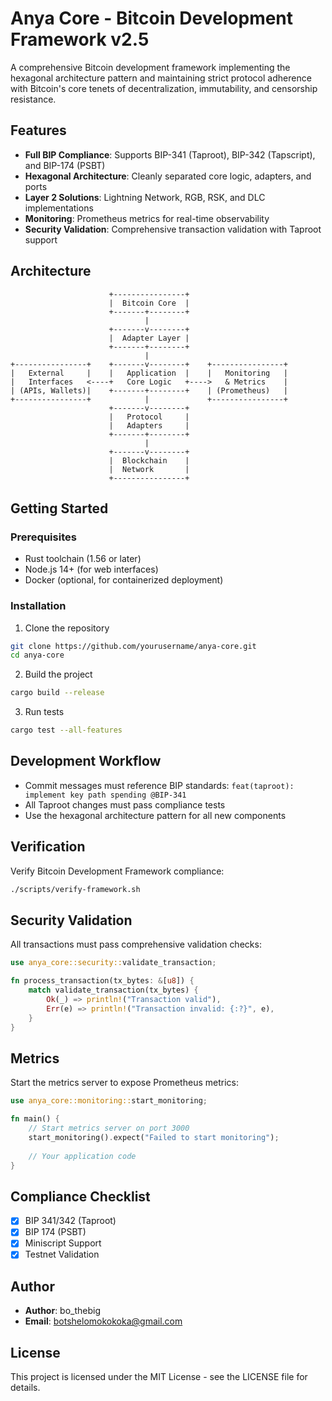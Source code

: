 # Anya Core - Bitcoin Development Framework v2.5

A comprehensive Bitcoin development framework implementing the hexagonal architecture pattern and maintaining strict protocol adherence with Bitcoin's core tenets of decentralization, immutability, and censorship resistance.

## Features

- **Full BIP Compliance**: Supports BIP-341 (Taproot), BIP-342 (Tapscript), and BIP-174 (PSBT)
- **Hexagonal Architecture**: Cleanly separated core logic, adapters, and ports
- **Layer 2 Solutions**: Lightning Network, RGB, RSK, and DLC implementations
- **Monitoring**: Prometheus metrics for real-time observability
- **Security Validation**: Comprehensive transaction validation with Taproot support

## Architecture

```
                      +----------------+
                      |  Bitcoin Core  |
                      +-------+--------+
                              |
                      +-------v--------+
                      |  Adapter Layer |
                      +-------+--------+
                              |
+----------------+    +-------v--------+    +----------------+
|   External     |    |   Application  |    |   Monitoring   |
|   Interfaces   <----+   Core Logic   +---->   & Metrics    |
| (APIs, Wallets)|    +-------+--------+    | (Prometheus)   |
+----------------+            |             +----------------+
                      +-------v--------+
                      |   Protocol     |
                      |   Adapters     |
                      +-------+--------+
                              |
                      +-------v--------+
                      |  Blockchain    |
                      |  Network       |
                      +----------------+
```

## Getting Started

### Prerequisites

- Rust toolchain (1.56 or later)
- Node.js 14+ (for web interfaces)
- Docker (optional, for containerized deployment)

### Installation

1. Clone the repository
```bash
git clone https://github.com/yourusername/anya-core.git
cd anya-core
```

2. Build the project
```bash
cargo build --release
```

3. Run tests
```bash
cargo test --all-features
```

## Development Workflow

- Commit messages must reference BIP standards: `feat(taproot): implement key path spending @BIP-341`
- All Taproot changes must pass compliance tests
- Use the hexagonal architecture pattern for all new components

## Verification

Verify Bitcoin Development Framework compliance:

```bash
./scripts/verify-framework.sh
```

## Security Validation

All transactions must pass comprehensive validation checks:

```rust
use anya_core::security::validate_transaction;

fn process_transaction(tx_bytes: &[u8]) {
    match validate_transaction(tx_bytes) {
        Ok(_) => println!("Transaction valid"),
        Err(e) => println!("Transaction invalid: {:?}", e),
    }
}
```

## Metrics

Start the metrics server to expose Prometheus metrics:

```rust
use anya_core::monitoring::start_monitoring;

fn main() {
    // Start metrics server on port 3000
    start_monitoring().expect("Failed to start monitoring");
    
    // Your application code
}
```

## Compliance Checklist

- [x] BIP 341/342 (Taproot)
- [x] BIP 174 (PSBT)
- [x] Miniscript Support
- [x] Testnet Validation

## Author

- **Author**: bo_thebig
- **Email**: botshelomokokoka@gmail.com

## License

This project is licensed under the MIT License - see the LICENSE file for details. 